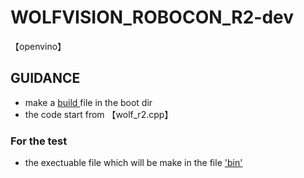 # WOLFVISION_ROBOCON_R2-dev
【openvino】

## GUIDANCE

- make a <u>build </u> file in the boot dir
- the code start from 【wolf_r2.cpp】


### For the test 
- the exectuable file which will be make in the file <u>'bin'</u>
